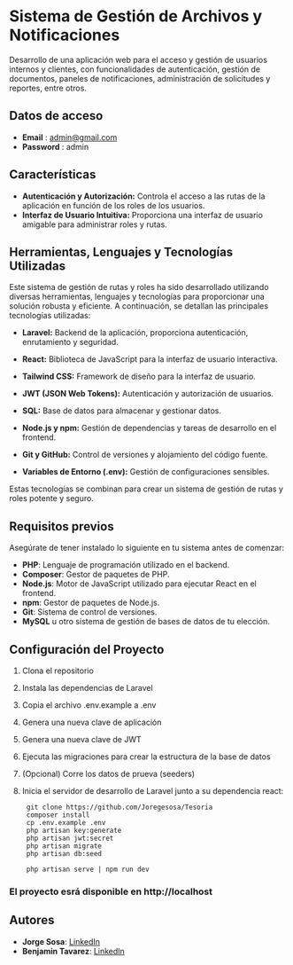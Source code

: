 # Sistema de Gestión de Archivos y Notificaciones

Desarrollo de una aplicación web para el acceso y gestión
de usuarios internos y clientes, con funcionalidades de autenticación, gestión de
documentos, paneles de notificaciones, administración de solicitudes y reportes,
entre otros.


## Datos de acceso


- **Email** : admin@gmail.com
- **Password** :  admin


## Características

- **Autenticación y Autorización:** Controla el acceso a las rutas de la aplicación en función de los roles de los usuarios.
- **Interfaz de Usuario Intuitiva:** Proporciona una interfaz de usuario amigable para administrar roles y rutas.


## Herramientas, Lenguajes y Tecnologías Utilizadas

Este sistema de gestión de rutas y roles ha sido desarrollado utilizando diversas herramientas, lenguajes y tecnologías para proporcionar una solución robusta y eficiente. A continuación, se detallan las principales tecnologías utilizadas:


- **Laravel:** Backend de la aplicación, proporciona autenticación, enrutamiento y seguridad.

- **React:** Biblioteca de JavaScript para la interfaz de usuario interactiva.

- **Tailwind CSS:** Framework de diseño para la interfaz de usuario.

- **JWT (JSON Web Tokens):** Autenticación y autorización de usuarios.

- **SQL:** Base de datos para almacenar y gestionar datos.

- **Node.js y npm:** Gestión de dependencias y tareas de desarrollo en el frontend.

- **Git y GitHub:** Control de versiones y alojamiento del código fuente.

- **Variables de Entorno (.env):** Gestión de configuraciones sensibles.

Estas tecnologías se combinan para crear un sistema de gestión de rutas y roles potente y seguro.

## Requisitos previos

Asegúrate de tener instalado lo siguiente en tu sistema antes de comenzar:

- **PHP**: Lenguaje de programación utilizado en el backend.
- **Composer**: Gestor de paquetes de PHP.
- **Node.js**: Motor de JavaScript utilizado para ejecutar React en el frontend.
- **npm**: Gestor de paquetes de Node.js.
- **Git**: Sistema de control de versiones.
- **MySQL** u otro sistema de gestión de bases de datos de tu elección.

## Configuración del Proyecto

1. Clona el repositorio
2. Instala las dependencias de Laravel
3. Copia el archivo .env.example a .env
4. Genera una nueva clave de aplicación 
5. Genera una nueva clave de JWT 
6. Ejecuta las migraciones para crear la estructura de la base de datos
7. (Opcional) Corre los datos de prueva (seeders)
8. Inicia el servidor de desarrollo de Laravel junto a su dependencia react:
        
        git clone https://github.com/Joregesosa/Tesoria
        composer install
        cp .env.example .env
        php artisan key:generate
        php artisan jwt:secret
        php artisan migrate
        php artisan db:seed

        php artisan serve | npm run dev

### El proyecto esrá disponible en http://localhost ###


## Autores


- **Jorge Sosa**: [LinkedIn](https://github.com/Joregesosa/Tesoria)
- **Benjamin Tavarez**: [LinkedIn](https://www.linkedin.com/in/benjamin-tavarez-cruceta-052aa623b/)